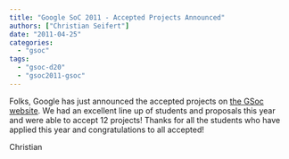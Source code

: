```yaml
---
title: "Google SoC 2011 - Accepted Projects Announced"
authors: ["Christian Seifert"]
date: "2011-04-25"
categories: 
  - "gsoc"
tags: 
  - "gsoc-d20"
  - "gsoc2011-gsoc"
---
```


Folks, Google has just announced the accepted projects on [the GSoc website](http://www.google-melange.com). We had an excellent line up of students and proposals this year and were able to accept 12 projects! Thanks for all the students who have applied this year and congratulations to all accepted!  
  
Christian
